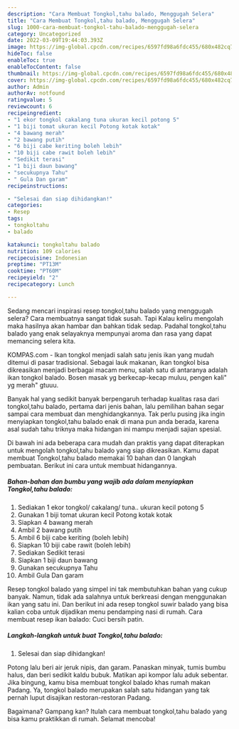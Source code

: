 ```yaml
---
description: "Cara Membuat Tongkol,tahu balado, Menggugah Selera"
title: "Cara Membuat Tongkol,tahu balado, Menggugah Selera"
slug: 1000-cara-membuat-tongkol-tahu-balado-menggugah-selera
category: Uncategorized
date: 2022-03-09T19:44:03.393Z
image: https://img-global.cpcdn.com/recipes/6597fd98a6fdc455/680x482cq70/tongkoltahu-balado-foto-resep-utama.jpg
hideToc: false
enableToc: true
enableTocContent: false
thumbnail: https://img-global.cpcdn.com/recipes/6597fd98a6fdc455/680x482cq70/tongkoltahu-balado-foto-resep-utama.jpg
cover: https://img-global.cpcdn.com/recipes/6597fd98a6fdc455/680x482cq70/tongkoltahu-balado-foto-resep-utama.jpg
author: Admin
authorAv: notfound
ratingvalue: 5
reviewcount: 6
recipeingredient:
- "1 ekor tongkol cakalang tuna ukuran kecil potong 5"
- "1 biji tomat ukuran kecil Potong kotak kotak"
- "4 bawang merah"
- "2 bawang putih"
- "6 biji cabe keriting boleh lebih"
- "10 biji cabe rawit boleh lebih"
- "Sedikit terasi"
- "1 biji daun bawang"
- "secukupnya Tahu"
- " Gula Dan garam"
recipeinstructions:

- "Selesai dan siap dihidangkan!"
categories:
- Resep
tags:
- tongkoltahu
- balado

katakunci: tongkoltahu balado 
nutrition: 109 calories
recipecuisine: Indonesian
preptime: "PT13M"
cooktime: "PT60M"
recipeyield: "2"
recipecategory: Lunch

---
```



Sedang mencari inspirasi resep tongkol,tahu balado yang menggugah selera? Cara membuatnya sangat tidak susah. Tapi Kalau keliru mengolah maka hasilnya akan hambar dan bahkan tidak sedap. Padahal tongkol,tahu balado yang enak selayaknya mempunyai aroma dan rasa yang dapat memancing selera kita.


KOMPAS.com - Ikan tongkol menjadi salah satu jenis ikan yang mudah ditemui di pasar tradisional. Sebagai lauk makanan, ikan tongkol bisa dikreasikan menjadi berbagai macam menu, salah satu di antaranya adalah ikan tongkol balado. Bosen masak yg berkecap-kecap muluu, pengen kali&#34; yg merah&#34; gtuuu.

Banyak hal yang sedikit banyak berpengaruh terhadap kualitas rasa dari tongkol,tahu balado, pertama dari jenis bahan, lalu pemilihan bahan segar sampai cara membuat dan menghidangkannya. Tak perlu pusing jika ingin menyiapkan tongkol,tahu balado enak di mana pun anda berada, karena asal sudah tahu triknya maka hidangan ini mampu menjadi sajian spesial.


Di bawah ini ada beberapa cara mudah dan praktis yang dapat diterapkan untuk mengolah tongkol,tahu balado yang siap dikreasikan. Kamu dapat membuat Tongkol,tahu balado memakai 10 bahan dan 0 langkah pembuatan. Berikut ini cara untuk membuat hidangannya.

<!--inarticleads1-->

##### Bahan-bahan dan bumbu yang wajib ada dalam menyiapkan Tongkol,tahu balado:

1. Sediakan 1 ekor tongkol/ cakalang/ tuna.. ukuran kecil potong 5
1. Gunakan 1 biji tomat ukuran kecil Potong kotak kotak
1. Siapkan 4 bawang merah
1. Ambil 2 bawang putih
1. Ambil 6 biji cabe keriting (boleh lebih)
1. Siapkan 10 biji cabe rawit (boleh lebih)
1. Sediakan Sedikit terasi
1. Siapkan 1 biji daun bawang
1. Gunakan secukupnya Tahu
1. Ambil  Gula Dan garam


Resep tongkol balado yang simpel ini tak membutuhkan bahan yang cukup banyak. Namun, tidak ada salahnya untuk berkreasi dengan menggunakan ikan yang satu ini. Dan berikut ini ada resep tongkol suwir balado yang bisa kalian coba untuk dijadikan menu pendamping nasi di rumah. Cara membuat resep ikan balado: Cuci bersih patin. 

<!--inarticleads2-->

##### Langkah-langkah untuk buat Tongkol,tahu balado:


1. Selesai dan siap dihidangkan!

Potong lalu beri air jeruk nipis, dan garam. Panaskan minyak, tumis bumbu halus, dan beri sedikit kaldu bubuk. Matikan api kompor lalu aduk sebentar. Jika bingung, kamu bisa membuat tongkol balado khas rumah makan Padang. Ya, tongkol balado merupakan salah satu hidangan yang tak pernah luput disajikan restoran-restoran Padang. 

Bagaimana? Gampang kan? Itulah cara membuat tongkol,tahu balado yang bisa kamu praktikkan di rumah. Selamat mencoba!
